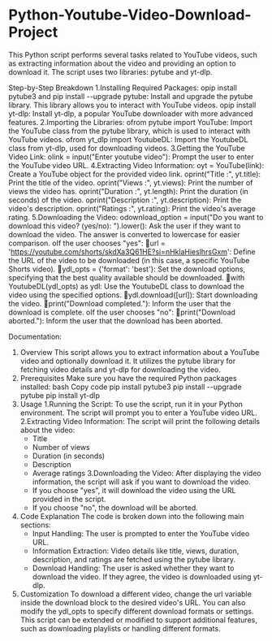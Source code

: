 # Python-Youtube-Video-Download-Project

This Python script performs several tasks related to YouTube videos, such as extracting information about the video and providing an option to download it. The script uses two libraries: pytube and yt-dlp.

Step-by-Step Breakdown
1.Installing Required Packages:
opip install pytube3 and pip install --upgrade pytube: Install and upgrade the pytube library. This library allows you to interact with YouTube videos.
opip install yt-dlp: Install yt-dlp, a popular YouTube downloader with more advanced features.
2.Importing the Libraries:
ofrom pytube import YouTube: Import the YouTube class from the pytube library, which is used to interact with YouTube videos.
ofrom yt_dlp import YoutubeDL: Import the YoutubeDL class from yt-dlp, used for downloading videos.
3.Getting the YouTube Video Link:
olink = input("Enter youtube video"): Prompt the user to enter the YouTube video URL.
4.Extracting Video Information:
oyt = YouTube(link): Create a YouTube object for the provided video link.
oprint("Title :", yt.title): Print the title of the video.
oprint("Views :", yt.views): Print the number of views the video has.
oprint("Duration :", yt.length): Print the duration (in seconds) of the video.
oprint("Description :", yt.description): Print the video's description.
oprint("Ratings :", yt.rating): Print the video's average rating.
5.Downloading the Video:
odownload_option = input("Do you want to download this video? (yes/no): ").lower(): Ask the user if they want to download the video. The answer is converted to lowercase for easier comparison.
oIf the user chooses "yes":
url = 'https://youtube.com/shorts/skdXa3Q61HE?si=nHklaHieslhrsGxm': Define the URL of the video to be downloaded (in this case, a specific YouTube Shorts video).
ydl_opts = {'format': 'best'}: Set the download options, specifying that the best quality available should be downloaded.
with YoutubeDL(ydl_opts) as ydl: Use the YoutubeDL class to download the video using the specified options.
ydl.download([url]): Start downloading the video.
print("Download completed."): Inform the user that the download is complete.
oIf the user chooses "no":
print("Download aborted."): Inform the user that the download has been aborted.

Documentation:
1. Overview
This script allows you to extract information about a YouTube video and optionally download it. It utilizes the pytube library for fetching video details and yt-dlp for downloading the video.
2. Prerequisites
Make sure you have the required Python packages installed:
bash
Copy code
pip install pytube3
pip install --upgrade pytube
pip install yt-dlp
3. Usage
    1.Running the Script:
    To use the script, run it in your Python environment. The script will prompt you to enter a YouTube video URL.
    2.Extracting Video Information:
    The script will print the following details about the video:
     * Title
     * Number of views
     * Duration (in seconds)
     * Description
     * Average ratings
    3.Downloading the Video:
     After displaying the video information, the script will ask if you want to download the video.
     * If you choose "yes", it will download the video using the URL provided in the script.
     * If you choose "no", the download will be aborted.
4. Code Explanation
The code is broken down into the following main sections:
    * Input Handling: The user is prompted to enter the YouTube video URL.
    * Information Extraction: Video details like title, views, duration, description, and ratings are fetched using the pytube library.
    * Download Handling: The user is asked whether they want to download the video. If they agree, the video is downloaded using yt-dlp.
5. Customization
To download a different video, change the url variable inside the download block to the desired video's URL. You can also modify the ydl_opts to specify different download formats or settings.
This script can be extended or modified to support additional features, such as downloading playlists or handling different formats.
